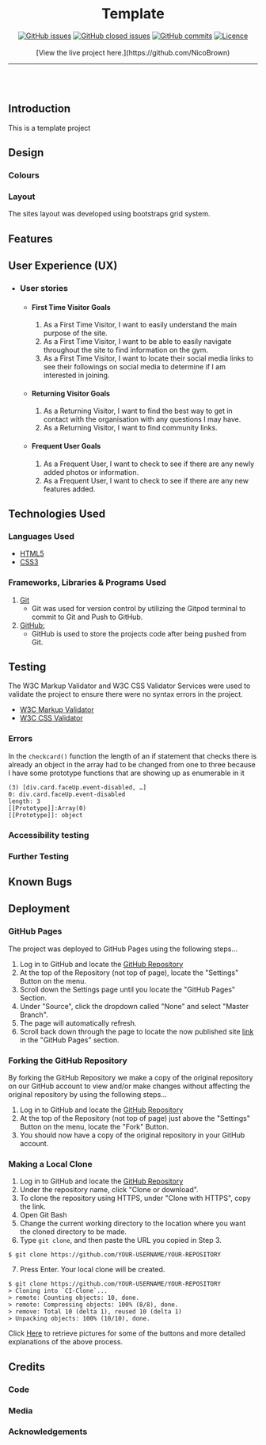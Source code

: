 <h1 align="center">Template</h1>

<div align="center">
  <a href="../issues" target="_self"><img alt="GitHub issues" src="#"></a>
  <a href="../issues?q=is%3Aissue+is%3Aclosed" target="_self"><img alt="GitHub closed issues" src="#"></a>
  <a href="../commits/main" target="_self"><img alt="GitHub commits" src="#"></a>
  <a href="../licence.md" target="_self"><img alt="Licence" src="#"></a>
</div>
<br> 
<div align="center">
[View the live project here.](https://github.com/NicoBrown)

<hr>
<br>  
</div>
<br> 

## Introduction

This is a template project

## Design

### Colours

### Layout
The sites layout was developed using bootstraps grid system.

## Features


## User Experience (UX)

-   ### User stories

    -   #### First Time Visitor Goals

        1. As a First Time Visitor, I want to easily understand the main purpose of the site.
        2. As a First Time Visitor, I want to be able to easily navigate throughout the site to find information on the gym.
        3. As a First Time Visitor, I want to locate their social media links to see their followings on social media to determine if I am interested in joining.

    -   #### Returning Visitor Goals

        1. As a Returning Visitor, I want to find the best way to get in contact with the organisation with any questions I may have.
        3. As a Returning Visitor, I want to find community links.

    -   #### Frequent User Goals
        1. As a Frequent User, I want to check to see if there are any newly added photos or information.
        2. As a Frequent User, I want to check to see if there are any new features added.

## Technologies Used

### Languages Used

-   [HTML5](https://en.wikipedia.org/wiki/HTML5)
-   [CSS3](https://en.wikipedia.org/wiki/Cascading_Style_Sheets)

### Frameworks, Libraries & Programs Used

1. [Git](https://git-scm.com/)
    - Git was used for version control by utilizing the Gitpod terminal to commit to Git and Push to GitHub.
1. [GitHub:](https://github.com/)
    - GitHub is used to store the projects code after being pushed from Git.

## Testing

The W3C Markup Validator and W3C CSS Validator Services were used to validate the project to ensure there were no syntax errors in the project.

-   [W3C Markup Validator](https://jigsaw.w3.org/css-validator/#validate_by_input)
-   [W3C CSS Validator](https://jigsaw.w3.org/css-validator/#validate_by_input)
  
### Errors

In the `checkcard()` function the length of an if statement that checks there is already an object in the array had to be changed from one to three
because I have some prototype functions that are showing up as enumerable in it
```
(3) [div.card.faceUp.event-disabled, …]
0: div.card.faceUp.event-disabled
length: 3
[[Prototype]]:Array(0)
[[Prototype]]: object

```

### Accessibility testing
### Further Testing
## Known Bugs


## Deployment

### GitHub Pages

The project was deployed to GitHub Pages using the following steps...

1. Log in to GitHub and locate the [GitHub Repository](https://github.com/NicoBrown)
2. At the top of the Repository (not top of page), locate the "Settings" Button on the menu.
3. Scroll down the Settings page until you locate the "GitHub Pages" Section.
4. Under "Source", click the dropdown called "None" and select "Master Branch".
5. The page will automatically refresh.
6. Scroll back down through the page to locate the now published site [link](https://github.com) in the "GitHub Pages" section.

### Forking the GitHub Repository

By forking the GitHub Repository we make a copy of the original repository on our GitHub account to view and/or make changes without affecting the original repository by using the following steps...

1. Log in to GitHub and locate the [GitHub Repository](https://github.com/NicoBrown)
2. At the top of the Repository (not top of page) just above the "Settings" Button on the menu, locate the "Fork" Button.
3. You should now have a copy of the original repository in your GitHub account.

### Making a Local Clone

1. Log in to GitHub and locate the [GitHub Repository](https://github.com/NicoBrown)
2. Under the repository name, click "Clone or download".
3. To clone the repository using HTTPS, under "Clone with HTTPS", copy the link.
4. Open Git Bash
5. Change the current working directory to the location where you want the cloned directory to be made.
6. Type `git clone`, and then paste the URL you copied in Step 3.

```
$ git clone https://github.com/YOUR-USERNAME/YOUR-REPOSITORY
```

7. Press Enter. Your local clone will be created.

```
$ git clone https://github.com/YOUR-USERNAME/YOUR-REPOSITORY
> Cloning into `CI-Clone`...
> remote: Counting objects: 10, done.
> remote: Compressing objects: 100% (8/8), done.
> remove: Total 10 (delta 1), reused 10 (delta 1)
> Unpacking objects: 100% (10/10), done.
```

Click [Here](https://help.github.com/en/github/creating-cloning-and-archiving-repositories/cloning-a-repository#cloning-a-repository-to-github-desktop) to retrieve pictures for some of the buttons and more detailed explanations of the above process.

## Credits

### Code

### Media


### Acknowledgements

